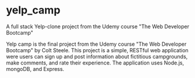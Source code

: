 # yelp_camp
A full stack Yelp-clone project from the Udemy course "The Web Developer Bootcamp"

Yelp camp is the final project from the Udemy course "The Web Developer Bootcamp" by Colt Steele. 
This project is a simple, RESTful web application were users can sign up and post information about fictitious campgrounds, make comments, and rate their experience. 
The application uses Node.js, mongoDB, and Express. 
